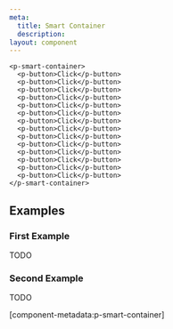 ```yaml
---
meta:
  title: Smart Container
  description:
layout: component
---
```


```html:preview
<p-smart-container>
  <p-button>Click</p-button>
  <p-button>Click</p-button>
  <p-button>Click</p-button>
  <p-button>Click</p-button>
  <p-button>Click</p-button>
  <p-button>Click</p-button>
  <p-button>Click</p-button>
  <p-button>Click</p-button>
  <p-button>Click</p-button>
  <p-button>Click</p-button>
  <p-button>Click</p-button>
  <p-button>Click</p-button>
  <p-button>Click</p-button>
  <p-button>Click</p-button>
</p-smart-container>
```

## Examples

### First Example

TODO

### Second Example

TODO

[component-metadata:p-smart-container]
